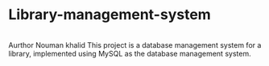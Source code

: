 # Library-management-system
<br>Aurthor Nouman khalid
This project is a database management system for a library, implemented using MySQL as the database management system. 
